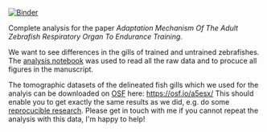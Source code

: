 [![Binder](https://mybinder.org/badge_logo.svg)](https://mybinder.org/v2/gh/habi/Zebra-Fish-Gills/master)

Complete analysis for the paper *Adaptation Mechanism Of The Adult Zebrafish Respiratory Organ To Endurance Training*.

We want to see differences in the gills of trained and untrained zebrafishes.
The [analysis notebook](https://github.com/habi/Zebra-Fish-Gills/blob/master/Gills-Analysis.ipynb) was used to read all the raw data and to procuce all figures in the manuscript.

The tomographic datasets of the delineated fish gills which we used for the analyis can be downloaded on [OSF](https://cos.io/our-products/osf/) here: https://osf.io/a5esx/
This should enable you to get exactly the same results as we did, e.g. do some [reprocucible research](https://en.wikipedia.org/wiki/Reproducibility#Reproducible_research).
Please get in touch with me if you cannot repeat the analysis with this data, I'm happy to help!
